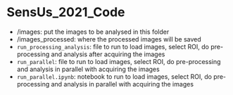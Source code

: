 # SensUs_2021_Code

* /images: put the images to be analysed in this folder 
* /images_processed: where the processed images will be saved
* `run_processing_analysis`: file to run to load images, select ROI, do pre-processing and analysis after acquiring the images
* `run_parallel`: file to run to load images, select ROI, do pre-processing and analysis in parallel with acquiring the images
* `run_parallel.ipynb`: notebook to run to load images, select ROI, do pre-processing and analysis in parallel with acquiring the images


